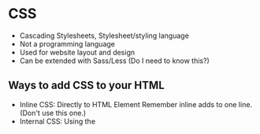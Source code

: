 # CSS
- Cascading Stylesheets, Stylesheet/styling language
- Not a programming language
- Used for website layout and design
- Can be extended with Sass/Less (Do I need to know this?)
## Ways to add CSS to your HTML
- Inline CSS: Directly to HTML Element Remember inline adds to one line.  (Don't use this one.)
- Internal CSS: Using the <style> tags within a single document. Used within the head of the document. You cannot reuse CSS if you use this method. 
- External CSS: Linking an external .css file. This is most commonly used so you can reuse your CSS code for a different HTML file. 
## Selectors
- You can use the element name as the selector to your style tag. example below is Internal CSS.

```CS

<style type="text/css">
{h1
    color:red;
}
```
- Alternatate to using the element name as the selector you can use a class or id. If you would like all elements to have the same CSS you can use your element name as the selector. If you want a specific element it is better to use a class or id. 
## Colors- There are a couple ways you can show colors
- Color Names
- HTML5 Color Names (Color suggestions will auto appear)
- Hexadecimal (uses 6 colors numbers using characters 0-F you can shorten to 3 characters.)
- RGB (uses 3 color numbers using numbers 0-255 to alter color.)

```CS
body {
    background-color: blanchedalmond;
}
h1 {
    color: #00ff00;
}
p {
    color: rgb(0,0,255);
}
```
## Text Font
- Web Safe Fonts are font that can be used for most programs. 
- Google Font Library you would need to put the link of that font on top of your HTML file. 
- In case a certain font is not supported on a browser it is best to list a few backup fonts. Times New Roman is the default font if you do not specify one. 

```cs
font-family: Arial, Helvetica, sans-serif;
```
## Font Size
- Font size is the size of the font in pixels (px). The default size is 16px you can change the font size to be bigger or smaller then the 16px.
## Font-weight
- The font weight is used to change the boldness. (Reminder better to use this for bold instead of using HTML). Bold, normal or using a number can change the boldness. 
```cs
font-size:16px;
font-weight:bold;
```
- You can use a shortcut for some of these elements. 

```cs
font: normal Arial, Helvetica, sans-serif;
``` 
## Line Height
- Line height is the distace from each line in the text. You use em units for line height in websites. 
```cs
line-height:1.6em;
```
## Class vs. ID
- Class is used when you plan on using the css element more then once (such as adjusting color, size etc). Reuse classes. When targeting a class in HTML use the period and the class name. .box-1
- For classes you can grab a child element within the parent class. Below we are looking to grab the <h1> child element within the parent class .box-1.
```cs
.box-1 h1{
    font-family:Tahoma;
}
```
- An id is meant to be more unique then class. This would be if you planning on using it the one time. (Such as using the id with nav.) When targeting an ID in the HTML use a hashtag with the ID name. #exampleid
## Width
- Width will change the margin of the element using pixels. When using pixels the width will remain the same no matter the size of the window. Use percentage to have the width alter along with the page window. 
## Margin
- Margin is the amount of space between the outside of the document and the border. Using auto will have equal margin between each side of the element. This will bring the container to the middle of the page. 
```cs
.container{
    
    width:80%;
    margin:auto;
    // width:500px;
}
```
## Box Model
- Each section of the box model is organized with top, right, bottom, left.  
- Top Margin- Is the space between the outside of the document and the border. 
- Border- Is the border of the element. 
- Padding- Is the space between the content and the border. 
- Content- Is each element on your page. 
## Margin and padding shorthand
- Margin is on the outside of the the elements border. 
```cs
p{
    margin-top:5px;
    margin-right:10px;
    margin-bottom:5px;
    margin-left:10px;
}
p{
    // short hand in clockwise order top, right, bottom, left.
    margin: 5px 10px 5px 10px;
}
p{
    // Smallest shorthand this will be used if your top/bottom (first number)and right/left(second number) is the same. 
    margin: 5px 10px;
}
```
## Borders
- Borders can have their margin, color and weight changed. 
- Borders options is solid, dotted, double. Using border-top-style.
- Borders can be shorthand as well. If you would like to have the borders the same on all sides. Instead of putting border-right etc. put border.
```cs
border-right:5px red solid;
border:5px red solid;
```
## Hyperlink styling
- You can change the look of a hyper link. You can change the background color, take away the underline, the text color in the original state, when you hover over the link or when the link is activated. If you use the a selector it will manipulate all of the links on the page. 
```cs
a{
    text-decoration: none;
    color: #000;
}
a:hover{
    color: red;
}
// Active is the time the link is being clicked. 
a:active{
    color: green;
}
a:visited{
    color: yellow;
}
```
## List Style Image
- You can use list-style-image to bring in a different kind of list markings. 
```cs
.categories li{
    padding: 6px;
    border-bottom: dotted 1px;
    list-style-image: url(../checkmark.png);
}
```
## Positioning in CSS 
- Static
- Relative
- Absolute
- Fixed 
- Initial
- Inherit